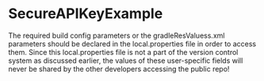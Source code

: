# SecureAPIKeyExample
The required build config parameters or the gradleResValuess.xml parameters should be declared in the local.properties file in order to access them. 
Since this local.properties file is not a part of the version control system as discussed earlier, the values of these user-specific fields will never
be shared by the other developers accessing the public repo!
